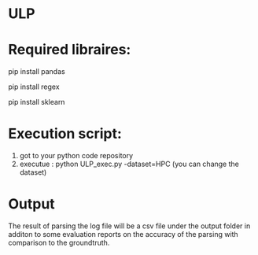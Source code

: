 # ULP
 
# Required libraires:
pip install pandas

pip install regex 

pip install sklearn

# Execution script:
1) got to your python code repository
2) executue : python ULP_exec.py -dataset=HPC (you can change the dataset)

# Output
The result of parsing the log file will be a csv file under the output folder in additon to some evaluation reports on the accuracy of the parsing with comparison to the groundtruth.
